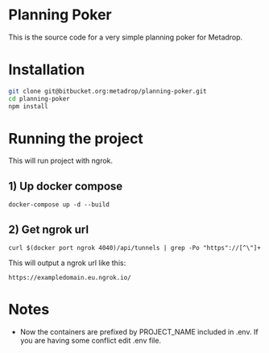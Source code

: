 # Planning Poker

This is the source code for a very simple planning poker for Metadrop.

# Installation

``` bash
git clone git@bitbucket.org:metadrop/planning-poker.git
cd planning-poker
npm install
```

# Running the project
This will run project with ngrok.

## 1) Up docker compose
`docker-compose up -d --build`

## 2) Get ngrok url
`curl $(docker port ngrok 4040)/api/tunnels | grep -Po "https"://[^\"]+`

This will output a ngrok url like this:

`https://exampledomain.eu.ngrok.io/`


# Notes
- Now the containers are prefixed by PROJECT_NAME included in .env. If you are having some conflict edit .env file.
